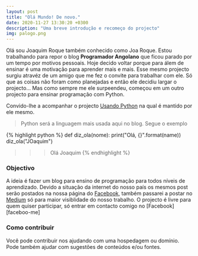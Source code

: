 ```yaml
---
layout: post
title: "Olá Mundo! De novo."
date: 2020-11-27 13:30:20 +0300
description: "Uma breve introdução e recomeço do projecto"
img: palogo.png
---
```


Olá sou Joaquim Roque também conhecido como Joa Roque.
Estou trabalhando para repor o blog **Programador Angolano** que ficou parado por um tempo por motivos pessoais. Hoje decido voltar porque para álem de ensinar é uma motivação para aprender mais e mais. 
Esse mesmo projecto surgiu atravéz de um amigo que me fez o convite para trabalhar com ele. Só que as coisas não foram como planejadas e então ele decidiu largar o projecto... Mas como sempre me ele surpeendeu, começou em um outro projecto para ensinar programação com Python. 

Convido-lhe a acompanhar o projecto [Usando Python][usando-python] na qual é mantido por ele mesmo.

> Python será a linguagem mais usada aqui no blog. Segue o exemplo

{% highlight python %}
def diz_ola(nome):
    print("Olá, {}".format(name))
diz_ola("JOaquim")
>>> Olá Joaquim
{% endhighlight %}

### Objectivo 
A ideia é fazer um blog para ensino de programação para todos níveis de aprendizado. Devido a situação da internet do nosso país os mesmos post serão postados na nossa página do [Facebook][facebook-page], também passarei a postar no [Medium][medium] só para maior visiblidade do nosso trabalho.
O projecto é livre para quem quiser participar, só entrar em contacto comigo no [Facebook][faceboo-me]

### Como contribuir
Você pode contribuir nos ajudando com uma hospedagem ou domínio. Pode também ajudar com sugestões de conteúdos e/ou fontes.


[usando-python]: https://usandopython.pythonanywhere.com
[facebook-page]: https://www.facebook.com
[facebook-me]: https://www.facebook.com
[medium]: https://medium.com/joaquimroques